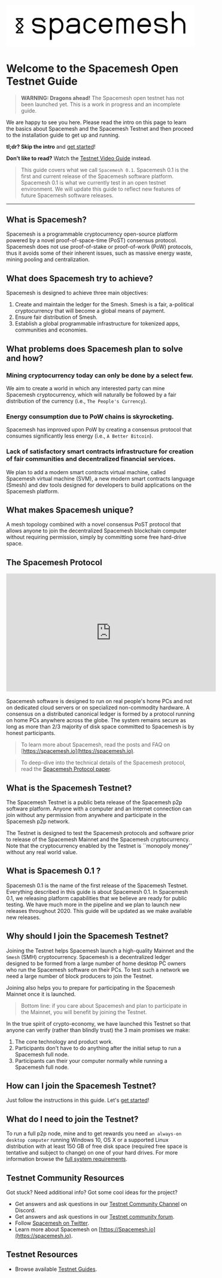 ![](/images/logo.png)

# Welcome to the Spacemesh Open Testnet Guide

> **WARNING: Dragons ahead!** The Spacemesh open testnet has not been launched yet. This is a work in progress and an incomplete guide.

We are happy to see you here. Please read the intro on this page to learn the basics about Spacemesh and the Spacemesh Testnet and then proceed to the installation guide to get up and running.

**tl;dr? Skip the intro** and [get started](guide/install.md)!

**Don't like to read?** Watch the [Testnet Video Guide](#) instead.

> This guide covers what we call `Spacemesh 0.1`. Spacemesh 0.1 is the first and current release of the Spacemesh software platform. Spacemesh 0.1 is what we currently test in an open testnet environment. We will update this guide to reflect new features of future Spacemesh software releases.

---

## What is Spacemesh?
Spacemesh is a programmable cryptocurrency open-source platform powered by a novel proof-of-space-time (PoST) consensus protocol. Spacemesh does not use proof-of-stake or proof-of-work (PoW) protocols, thus it avoids some of their inherent issues, such as massive energy waste, mining pooling and centralization.

## What does Spacemesh try to achieve?
Spacemesh is designed to achieve three main objectives:
1. Create and maintain the ledger for the Smesh. Smesh is a fair, a-political cryptocurrency that will become a global means of payment.
2. Ensure fair distribution of Smesh.
3. Establish a global programmable infrastructure for tokenized apps, communities and economies.

## What problems does Spacemesh plan to solve and how?

### Mining cryptocurrency today can only be done by a select few.
We aim to create a world in which any interested party can mine Spacemesh cryptocurrency, which will naturally be followed by a fair distribution of the currency (i.e., `The People's Currency`).

### Energy consumption due to PoW chains is skyrocketing.
Spacemesh has improved upon PoW by creating a consensus protocol that consumes significantly less energy (i.e., `A Better Bitcoin`).

### Lack of satisfactory smart contracts infrastructure for creation of fair communities and decentralized financial services.
We plan to add a modern smart contracts virtual machine, called Spacemesh virtual machine (SVM), a new modern smart contracts language (Smesh) and dev tools designed for developers to build applications on the Spacemesh platform.

## What makes Spacemesh unique?
A mesh topology combined with a novel consensus PoST protocol that allows anyone to join the decentralized Spacemesh blockchain computer without requiring permission, simply by committing some free hard-drive space.

## The Spacemesh Protocol
<div width="100%" align="center">
<iframe width="560" height="315" src="https://www.youtube-nocookie.com/embed/videoseries?list=PL5BszCNLCnMP49lAl2OWX3L8GK50ngq0Y" frameborder="0" allow="accelerometer; autoplay; encrypted-media; gyroscope; picture-in-picture" allowfullscreen></iframe>
</div>

Spacemesh software is designed to run on real people's home PCs and not on dedicated cloud servers or on specialized non-commodity hardware. A consensus on a distributed canonical ledger is formed by a protocol running on home PCs anywhere across the globe. The system remains secure as long as more than 2/3 majority of disk space committed to Spacemesh is by honest participants.

> To learn more about Spacemesh, read the posts and FAQ on [https://spacemesh.io](https://spacemesh.io).

> To deep-dive into the technical details of the Spacemesh protocol, read the [Spacemesh Protocol paper](https://spacemesh.io/spacemesh-protocol-v1-0).

## What is the Spacemesh Testnet?
The Spacemesh Testnet is a public beta release of the Spacemesh p2p software platform. Anyone with a computer and an Internet connection can join without any permission from anywhere and participate in the Spacemesh p2p network.

The Testnet is designed to test the Spacemesh protocols and software prior to release of the Spacemesh Mainnet and the Spacemesh cryptocurrency. Note that the cryptocurrency enabled by the Testnet is ``monopoly money'' without any real world value.

## What is Spacemesh 0.1 ?
Spacemesh 0.1 is the name of the first release of the Spacemesh Testnet. Everything described in this guide is about Spacemesh 0.1. In Spacemesh 0.1, we releasing platform capabilities that we believe are ready for public testing. We have much more in the pipeline and we plan to launch new releases throughout 2020. This guide will be updated as we make available new releases.

## Why should I join the Spacemesh Testnet?
Joining the Testnet helps Spacemesh launch a high-quality Mainnet and the `Smesh` (SMH) cryptocurrency. Spacemesh is a decentralized ledger designed to be formed from a large number of home desktop PC owners who run the Spacemesh software on their PCs. To test such a network we need a large number of block producers to join the Testnet.

Joining also helps you to prepare for participating in the Spacemesh Mainnet once it is launched.

> Bottom line: if you care about Spacemesh and plan to participate in the Mainnet, you will benefit by joining the Testnet.

In the true spirit of crypto-economy, we have launched this Testnet so that anyone can verify (rather than blindly trust) the 3 main promises we make:
1. The core technology and product work.
2. Participants don't have to do anything after the initial setup to run a Spacemesh full node.
3. Participants can their your computer normally while running a Spacemesh full node.

## How can I join the Spacemesh Testnet?
Just follow the instructions in this guide. Let's [get started](guide/install.md)!

## What do I need to join the Testnet?
To run a full p2p node, mine and to get rewards you need `an always-on desktop computer` running Windows 10, OS X or a supported Linux distribution with at least 150 GB of free disk space (required free space is tentative and subject to change) on one of your hard drives. For more information browse the [full system requirements](requirements.md).

## Testnet Community Resources
Got stuck? Need additional info? Got some cool ideas for the project?
- Get answers and ask questions in our [Testnet Community Channel](https://discord.gg/Mf8T4Db) on Discord.
- Get answers and ask questions in our [Testnet community forum](https://discord.gg/ASpy52C).
- Follow [Spacemesh on Twitter](https://twitter.com/teamspacemesh).
- Learn more about Spacemesh on [https://Spacemesh.io](https://spacemesh.io).

## Testnet Resources
- Browse available [Testnet Guides](all.md).

